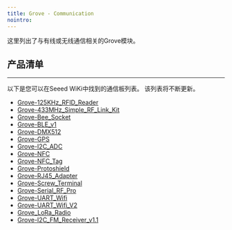 ```yaml
---
title: Grove - Communication
nointro:
---
```


这里列出了与有线或无线通信相关的Grove模块。

## 产品清单
---

以下是您可以在Seeed WiKi中找到的通信板列表。 该列表将不断更新。


* [Grove-125KHz_RFID_Reader](http://wiki.seeedstudio.com/cn/Grove-125KHz_RFID_Reader)
* [Grove-433MHz_Simple_RF_Link_Kit](http://wiki.seeedstudio.com/cn/Grove-433MHz_Simple_RF_Link_Kit)
* [Grove-Bee_Socket](http://wiki.seeedstudio.com/cn/Grove-Bee_Socket/)
* [Grove-BLE_v1](http://wiki.seeedstudio.com/cn/Grove-BLE_v1)
* [Grove-DMX512](http://wiki.seeedstudio.com/cn/Grove-DMX512/)
* [Grove-GPS](http://wiki.seeedstudio.com/cn/Grove-GPS)
* [Grove-I2C_ADC](http://wiki.seeedstudio.com/cn/Grove-I2C_ADC)
* [Grove-NFC](http://wiki.seeedstudio.com/cn/Grove-NFC)
* [Grove-NFC_Tag](http://wiki.seeedstudio.com/cn/Grove-NFC_Tag)
* [Grove-Protoshield](http://wiki.seeedstudio.com/cn/Grove-Protoshield/)
* [Grove-RJ45_Adapter](http://wiki.seeedstudio.com/cn/Grove-RJ45_Adapter)
* [Grove-Screw_Terminal](http://wiki.seeedstudio.com/cn/Grove_Screw_Terminal)
* [Grove-Serial_RF_Pro](http://wiki.seeedstudio.com/cn/Grove-Serial_RF_Pro)
* [Grove-UART_Wifi](http://wiki.seeedstudio.com/cn/Grove-UART_Wifi/)
* [Grove-UART_Wifi_V2](http://wiki.seeedstudio.com/cn/Grove-UART_Wifi_V2.md)
* [Grove_LoRa_Radio](http://wiki.seeedstudio.com/cn/Grove_LoRa_Radio)
* [Grove-I2C_FM_Receiver_v1.1](http://wiki.seeedstudio.com/cn/Grove-I2C_FM_Receiver_v1.1)
